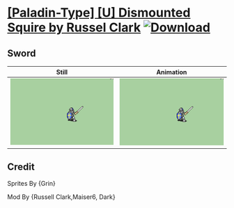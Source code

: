 # [\[Paladin-Type\] \[U\] Dismounted Squire by Russel Clark](./) [![Download](https://img.shields.io/badge/Download--red?style=social&logo=github)](https://minhaskamal.github.io/DownGit/#/home?url=https://github.com/Klokinator/FE-Repo/tree/main/Battle%20Animations%2FMounted%20-%20Dismounted%2C%20Monsters%2C%20Misc%2F%5BPaladin-Type%5D%20%5BU%5D%20Dismounted%20Squire%20by%20Russel%20Clark%2F1.%20Sword)

## Sword

| Still | Animation |
| :---: | :-------: |
| ![Sword still](./Sword_000.png) | ![Sword](./Sword.gif) |

## Credit

Sprites By {Grin}

Mod By {Russell Clark,Maiser6, Dark}


